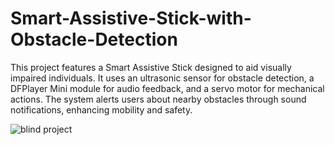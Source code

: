 # Smart-Assistive-Stick-with-Obstacle-Detection
This project features a Smart Assistive Stick designed to aid visually impaired individuals. It uses an ultrasonic sensor for obstacle detection, a DFPlayer Mini module for audio feedback, and a servo motor for mechanical actions. The system alerts users about nearby obstacles through sound notifications, enhancing mobility and safety. 

![blind project](https://github.com/user-attachments/assets/06471de1-1bf8-4a0a-88fb-0d27e62aa430)
